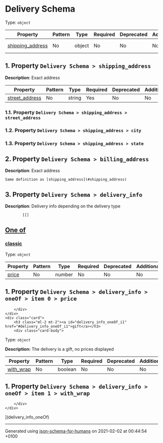 

# Delivery Schema

Type: `object`

| Property | Pattern | Type | Required | Deprecated | Additional | Description |
| -------- | ------- | ---- | -------- | ---------- | ---------- | ----------- |
| [shipping_address](#shipping_address)|No|object|No|No| No|Exact address|| [billing_address](#billing_address)|No|object|No|No| No|Exact address|| [delivery_info](#delivery_info)|No|object|No|No| No|Delivery info depending on the delivery type|

##  <a name="shipping_address"></a>1.  Property `Delivery Schema > shipping_address`

**Description**:  Exact address

| Property | Pattern | Type | Required | Deprecated | Additional | Description |
| -------- | ------- | ---- | -------- | ---------- | ---------- | ----------- |
| [street_address](#shipping_address_street_address)|No|string|Yes|No| No||| [city](#shipping_address_city)|No|string|Yes|No| No||| [state](#shipping_address_state)|No|string|Yes|No| No||

###  <a name="shipping_address_street_address"></a>1.1.  Property `Delivery Schema > shipping_address > street_address`

###  <a name="shipping_address_city"></a>1.2.  Property `Delivery Schema > shipping_address > city`

###  <a name="shipping_address_state"></a>1.3.  Property `Delivery Schema > shipping_address > state`

##  <a name="billing_address"></a>2.  Property `Delivery Schema > billing_address`

**Description**:  Exact address

    Same definition as [shipping_address](#shipping_address)

##  <a name="delivery_info"></a>3.  Property `Delivery Schema > delivery_info`

**Description**:  Delivery info depending on the delivery type

            [[]
<a id="delivery_info_oneOf" href="#delivery_info_oneOf">
    <h2 class="handle ml-2 mt-2">
      <label>One of</label>
    </h2>
</a>
    <div class="card">
        <h3 class="ml-2 mt-2"><a id="delivery_info_oneOf_i0" href="#delivery_info_oneOf_i0">classic</a></h3>
        <div class="card-body">

Type: `object`

| Property | Pattern | Type | Required | Deprecated | Additional | Description |
| -------- | ------- | ---- | -------- | ---------- | ---------- | ----------- |
| [price](#delivery_info_oneOf_i0_price)|No|number|No|No| No||

##  <a name="delivery_info_oneOf_i0_price"></a>1.  Property `Delivery Schema > delivery_info > oneOf > item 0 > price`

        </div>
    </div>
    <div class="card">
        <h3 class="ml-2 mt-2"><a id="delivery_info_oneOf_i1" href="#delivery_info_oneOf_i1">gift</a></h3>
        <div class="card-body">

Type: `object`

**Description:** The delivery is a gift, no prices displayed

| Property | Pattern | Type | Required | Deprecated | Additional | Description |
| -------- | ------- | ---- | -------- | ---------- | ---------- | ----------- |
| [with_wrap](#delivery_info_oneOf_i1_with_wrap)|No|boolean|No|No| No||

##  <a name="delivery_info_oneOf_i1_with_wrap"></a>1.  Property `Delivery Schema > delivery_info > oneOf > item 1 > with_wrap`

        </div>
    </div>
](delivery_info_oneOf)

----------------------------------------------------------------------------------------------------------------------------
Generated using [json-schema-for-humans](https://github.com/coveooss/json-schema-for-humans) on 2021-02-02 at 00:44:54 +0100